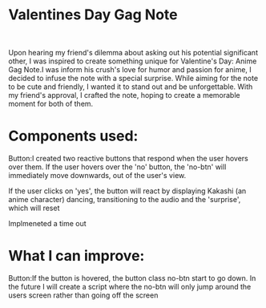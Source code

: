 <h1>Valentines Day Gag Note </h1>
<br>
<p>Upon hearing my friend's dilemma about asking out his potential significant other, I was inspired to create something unique for Valentine's Day: Anime Gag Note.I was inform his crush's love for humor and passion for anime, I decided to infuse the note with a special surprise. While aiming for the note to be cute and friendly, I wanted it to stand out and be unforgettable. With my friend's approval, I crafted the note, hoping to create a memorable moment for both of them. 
</p>

<h1>Components used:</h1>
<p>Button:I created two reactive buttons that respond when the user hovers over them. If the user hovers over the 'no' button, the 'no-btn' will immediately move downwards, out of the user's view.

If the user clicks on 'yes', the button will react by displaying Kakashi (an anime character) dancing, transitioning to the audio and the 'surprise', which will reset </p>


<p>Implmeneted a time out</p>

<h1>What I can improve: </h1>

<p>Button:If the button is hovered, the button class no-btn start to go down. In the future I will create a script where the no-btn will only jump around the users screen rather than going off the screen</p>